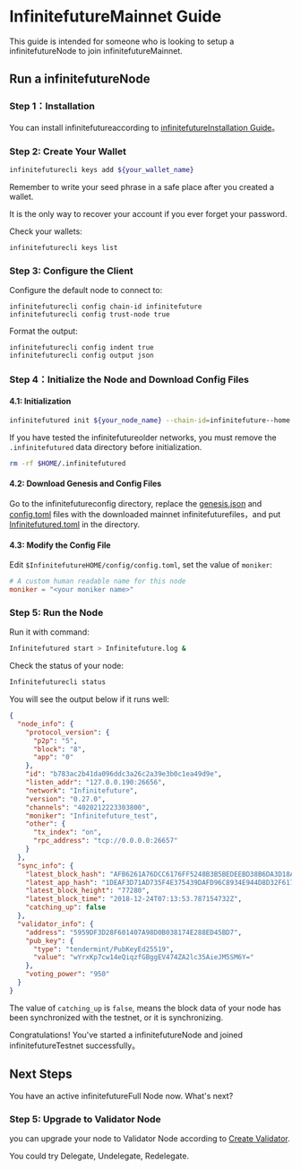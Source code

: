 # InfinitefutureMainnet Guide

This guide is intended for someone who is looking to setup a infinitefutureNode to join infinitefutureMainnet.

## Run a infinitefutureNode

### Step 1：Installation

You can install infinitefutureaccording to [infinitefutureInstallation Guide](installation.md)。

### Step 2: Create Your Wallet

```bash
infinitefuturecli keys add ${your_wallet_name}
```

Remember to write your seed phrase in a safe place after you created a wallet.

It is the only way to recover your account if you ever forget your password.

Check your wallets:

```bash
infinitefuturecli keys list
```

### Step 3: Configure the Client

Configure the default node to connect to:

```plain
infinitefuturecli config chain-id infinitefuture
infinitefuturecli config trust-node true
```

Format the output:

```plain
infinitefuturecli config indent true
infinitefuturecli config output json
```

### Step 4：Initialize the Node and Download Config Files

#### 4.1: Initialization

```bash
infinitefutured init ${your_node_name} --chain-id=infinitefuture--home <path>
```

If you have tested the infinitefutureolder networks, you must remove the `.infinitefutured` data directory
before initialization.

```bash
rm -rf $HOME/.infinitefutured
```

#### 4.2: Download Genesis and Config Files

Go to the infinitefutureconfig directory, replace the [genesis.json](https://github.com/Infinitefuture/mainnet/blob/master/latest/genesis.json)  and [config.toml](https://github.com/Infinitefuture/mainnet/blob/master/latest/config.toml) files with the downloaded mainnet infinitefuturefiles，and put [Infinitefutured.toml](https://github.com/Infinitefuture/mainnet/blob/master/latest/Infinitefutured.toml) in the directory.

#### 4.3: Modify the Config File

Edit `$InfinitefutureHOME/config/config.toml`, set the value of `moniker`:

```toml
# A custom human readable name for this node
moniker = "<your moniker name>"
```

### Step 5: Run the Node

Run it with command:

```bash
Infinitefutured start > Infinitefuture.log &
```

Check the status of your node:

```bash
Infinitefuturecli status
```

You will see the output below if it runs well:

```json
{
  "node_info": {
    "protocol_version": {
      "p2p": "5",
      "block": "8",
      "app": "0"
    },
    "id": "b783ac2b41da096ddc3a26c2a39e3b0c1ea49d9e",
    "listen_addr": "127.0.0.190:26656",
    "network": "Infinitefuture",
    "version": "0.27.0",
    "channels": "4020212223303800",
    "moniker": "Infinitefuture_test",
    "other": {
      "tx_index": "on",
      "rpc_address": "tcp://0.0.0.0:26657"
    }
  },
  "sync_info": {
    "latest_block_hash": "AFB6261A76DCC6176FF5248B3B5BEDEEBD38B6DA3D18AD21ADD4054AEDEED016",
    "latest_app_hash": "1DEAF3D71AD735F4E375439DAFD96C8934E944D8D32F6179F55C5470E219D132",
    "latest_block_height": "77280",
    "latest_block_time": "2018-12-24T07:13:53.787154732Z",
    "catching_up": false
  },
  "validator_info": {
    "address": "5959DF3D28F601407A98D0B038174E288ED45BD7",
    "pub_key": {
      "type": "tendermint/PubKeyEd25519",
      "value": "wYrxKp7cw14eQiqzfGBggEV474ZA2lc35AieJM5SM6Y="
    },
    "voting_power": "950"
  }
}
```

The value of `catching_up` is `false`, means the block data of your node has been synchronized with the testnet, or it is synchronizing.

Congratulations! You've started a infinitefutureNode and joined infinitefutureTestnet successfully。

## Next Steps

You have an active infinitefutureFull Node now. What's next?

### Step 5: Upgrade to Validator Node

you can upgrade your node to Validator Node according to [Create Validator](./create-validator.md).

You could try Delegate, Undelegate, Redelegate.
